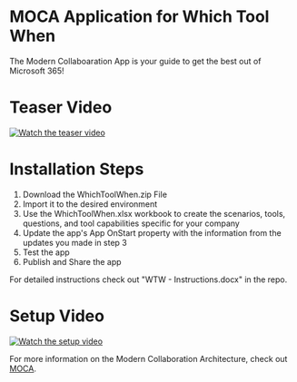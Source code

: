 # MOCA Application for Which Tool When
The Modern Collaboaration App is your guide to get the best out of Microsoft 365!

# Teaser Video
[![Watch the teaser video](https://img.youtube.com/vi/Tmy01vhd9mM/hqdefault.jpg)](https://youtu.be/Tmy01vhd9mM)

# Installation Steps
1. Download the WhichToolWhen.zip File
2. Import it to the desired environment
3. Use the WhichToolWhen.xlsx workbook to create the scenarios, tools, questions, and tool capabilities specific for your company
4. Update the app's App OnStart property with the information from the updates you made in step 3
5. Test the app
6. Publish and Share the app

For detailed instructions check out "WTW - Instructions.docx" in the repo.

# Setup Video
[![Watch the setup video](https://img.youtube.com/vi/GNkRMquxWIs/hqdefault.jpg)](https://youtu.be/GNkRMquxWIs)

For more information on the Modern Collaboration Architecture, check out [MOCA](https://adoption.microsoft.com/enabling-modern-collaboration/).
